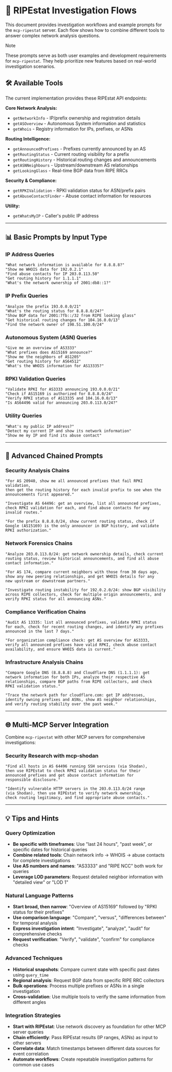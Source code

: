 # 🌊 RIPEstat Investigation Flows

This document provides investigation workflows and example prompts for the `mcp-ripestat` server. Each flow shows how to combine different tools to answer complex network analysis questions.

> [!NOTE]
> These prompts serve as both user examples and development requirements for `mcp-ripestat`. They help prioritize new features based on real-world investigation scenarios.

## 🛠 Available Tools

The current implementation provides these RIPEstat API endpoints:

**Core Network Analysis:**

- `getNetworkInfo` - IP/prefix ownership and registration details
- `getASOverview` - Autonomous System information and statistics
- `getWhois` - Registry information for IPs, prefixes, or ASNs

**Routing Intelligence:**

- `getAnnouncedPrefixes` - Prefixes currently announced by an AS
- `getRoutingStatus` - Current routing visibility for a prefix
- `getRoutingHistory` - Historical routing changes and announcements
- `getASNNeighbours` - Upstream/downstream AS relationships
- `getLookingGlass` - Real-time BGP data from RIPE RRCs

**Security & Compliance:**

- `getRPKIValidation` - RPKI validation status for ASN/prefix pairs
- `getAbuseContactFinder` - Abuse contact information for resources

**Utility:**

- `getWhatsMyIP` - Caller's public IP address

---

## 📊 Basic Prompts by Input Type

### IP Address Queries

```
"What network information is available for 8.8.8.8?"
"Show me WHOIS data for 192.0.2.1"
"Find abuse contacts for IP 203.0.113.50"
"Get routing history for 1.1.1.1"
"What's the network ownership of 2001:db8::1?"
```

### IP Prefix Queries

```
"Analyze the prefix 193.0.0.0/21"
"What's the routing status for 8.8.8.0/24?"
"Show BGP data for 2001:7fb::/32 from RIPE looking glass"
"Get historical routing changes for 104.16.0.0/13"
"Find the network owner of 198.51.100.0/24"
```

### Autonomous System (ASN) Queries

```
"Give me an overview of AS3333"
"What prefixes does AS15169 announce?"
"Show me the neighbors of AS1205"
"Get routing history for AS64512"
"What's the WHOIS information for AS13335?"
```

### RPKI Validation Queries

```
"Validate RPKI for AS3333 announcing 193.0.0.0/21"
"Check if AS15169 is authorized for 8.8.8.0/24"
"Verify RPKI status of AS13335 and 104.16.0.0/13"
"Is AS64496 valid for announcing 203.0.113.0/24?"
```

### Utility Queries

```
"What's my public IP address?"
"Detect my current IP and show its network information"
"Show me my IP and find its abuse contact"
```

---

## 🔗 Advanced Chained Prompts

### Security Analysis Chains

```
"For AS 20940, show me all announced prefixes that fail RPKI validation,
then get the routing history for each invalid prefix to see when the
announcements first appeared."

"Investigate AS 64496: get an overview, list all announced prefixes,
check RPKI validation for each, and find abuse contacts for any
invalid routes."

"For the prefix 8.8.8.0/24, show current routing status, check if
Google (AS15169) is the only announcer in BGP history, and validate
RPKI authorization."
```

### Network Forensics Chains

```
"Analyze 203.0.113.0/24: get network ownership details, check current
routing status, review historical announcements, and find all abuse
contact information."

"For AS 174, compare current neighbors with those from 30 days ago,
show any new peering relationships, and get WHOIS details for any
new upstream or downstream partners."

"Investigate routing instability for 192.0.2.0/24: show BGP visibility
across RIPE collectors, check for multiple origin announcements, and
verify RPKI status for all announcing ASNs."
```

### Compliance Verification Chains

```
"Audit AS 13335: list all announced prefixes, validate RPKI status
for each, check for recent routing changes, and identify any prefixes
announced in the last 7 days."

"For organization compliance check: get AS overview for AS3333,
verify all announced prefixes have valid RPKI, check abuse contact
availability, and ensure WHOIS data is current."
```

### Infrastructure Analysis Chains

```
"Compare Google DNS (8.8.8.8) and Cloudflare DNS (1.1.1.1): get
network information for both IPs, analyze their respective AS
relationships, compare BGP paths from RIPE collectors, and check
RPKI validation status."

"Trace the network path for cloudflare.com: get IP addresses,
identify owning prefixes and ASNs, show AS neighbor relationships,
and verify routing stability over the past week."
```

---

## 🌐 Multi-MCP Server Integration

Combine `mcp-ripestat` with other MCP servers for comprehensive investigations:

### Security Research with mcp-shodan

```
"Find all hosts in AS 64496 running SSH services (via Shodan),
then use RIPEstat to check RPKI validation status for their
announced prefixes and get abuse contact information for
responsible disclosure."

"Identify vulnerable HTTP servers in the 203.0.113.0/24 range
(via Shodan), then use RIPEstat to verify network ownership,
check routing legitimacy, and find appropriate abuse contacts."
```

---

## 💡 Tips and Hints

### Query Optimization

- **Be specific with timeframes**: Use "last 24 hours", "past week", or specific dates for historical queries
- **Combine related tools**: Chain network info → WHOIS → abuse contacts for complete investigations
- **Use AS numbers and names**: "AS3333" and "RIPE NCC" both work for queries
- **Leverage LOD parameters**: Request detailed neighbor information with "detailed view" or "LOD 1"

### Natural Language Patterns

- **Start broad, then narrow**: "Overview of AS15169" followed by "RPKI status for their prefixes"
- **Use comparison language**: "Compare", "versus", "differences between" for temporal analysis
- **Express investigation intent**: "Investigate", "analyze", "audit" for comprehensive checks
- **Request verification**: "Verify", "validate", "confirm" for compliance checks

### Advanced Techniques

- **Historical snapshots**: Compare current state with specific past dates using `query_time`
- **Regional analysis**: Request BGP data from specific RIPE RRC collectors
- **Bulk operations**: Process multiple prefixes or ASNs in a single investigation
- **Cross-validation**: Use multiple tools to verify the same information from different angles

### Integration Strategies

- **Start with RIPEstat**: Use network discovery as foundation for other MCP server queries
- **Chain efficiently**: Pass RIPEstat results (IP ranges, ASNs) as input to other servers
- **Correlate data**: Match timestamps between different data sources for event correlation
- **Automate workflows**: Create repeatable investigation patterns for common use cases
